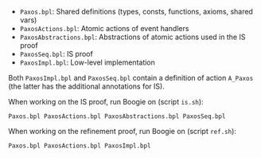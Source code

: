 * `Paxos.bpl`: Shared definitions (types, consts, functions, axioms, shared vars)
* `PaxosActions.bpl`: Atomic actions of event handlers
* `PaxosAbstractions.bpl`: Abstractions of atomic actions used in the IS proof
* `PaxosSeq.bpl`: IS proof
* `PaxosImpl.bpl`: Low-level implementation

Both `PaxosImpl.bpl` and `PaxosSeq.bpl` contain a definition of action `A_Paxos`
(the latter has the additional annotations for IS).

When working on the IS proof, run Boogie on (script `is.sh`):

```
Paxos.bpl PaxosActions.bpl PaxosAbstractions.bpl PaxosSeq.bpl
```

When working on the refinement proof, run Boogie on (script `ref.sh`):

```
Paxos.bpl PaxosActions.bpl PaxosImpl.bpl
```
